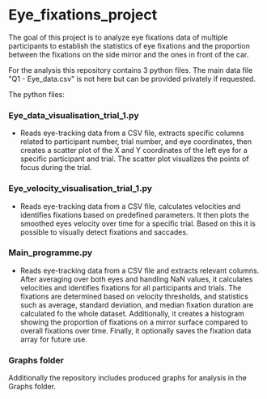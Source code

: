 # Eye_fixations_project
The goal of this project is to analyze eye fixations data of multiple participants to establish the statistics of eye fixations and the proportion between the fixations on the side mirror and the ones in front of the car.

For the analysis this repository contains 3 python files. The main data file "Q1 - Eye_data.csv" is not here but can be provided privately if requested.

The python files:

### Eye_data_visualisation_trial_1.py 
- Reads eye-tracking data from a CSV file, extracts specific columns related to participant number, trial number, and eye coordinates, then creates a scatter plot of the X and Y coordinates of the left eye for a specific participant and trial. The scatter plot visualizes the points of focus during the trial.

### Eye_velocity_visualisation_trial_1.py
- Reads eye-tracking data from a CSV file, calculates velocities and identifies fixations based on predefined parameters. It then plots the smoothed eyes velocity over time for a specific trial. Based on this it is possible to visually detect fixations and saccades.

### Main_programme.py
- Reads eye-tracking data from a CSV file and extracts relevant columns. After averaging over both eyes and handling NaN values, it calculates velocities and identifies fixations for all participants and trials. The fixations are determined based on velocity thresholds, and statistics such as average, standard deviation, and median fixation duration are calculated fo the whole dataset. Additionally, it creates a histogram showing the proportion of fixations on a mirror surface compared to overall fixations over time. Finally, it optionally saves the fixation data array for future use.

### Graphs folder
Additionally the repository includes produced graphs for analysis in the Graphs folder.
